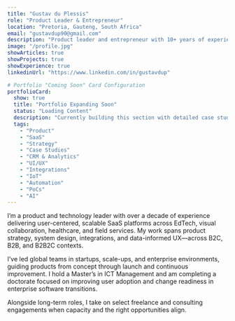 ```yaml
---
title: "Gustav du Plessis"
role: "Product Leader & Entrepreneur"
location: "Pretoria, Gauteng, South Africa"
email: "gustavdup90@gmail.com"
description: "Product leader and entrepreneur with 10+ years of experience delivering impactful SaaS products across edtech, healthcare, field service, mining, and more. Led global teams across startups and enterprises, driving user-focused, scalable solutions. Skilled in strategy, stakeholder alignment, and execution. Holds a Master's in ICT Management and is completing a doctorate in enterprise software change."
image: "/profile.jpg"
showArticles: true
showProjects: true
showExperience: true
linkedinUrl: "https://www.linkedin.com/in/gustavdup"

# Portfolio "Coming Soon" Card Configuration
portfolioCard:
  show: true
  title: "Portfolio Expanding Soon"
  status: "Loading Content"
  description: "Currently building this section with detailed case studies from past projects. New work and in-depth project breakdowns added regularly."
  tags:
    - "Product"
    - "SaaS"
    - "Strategy"
    - "Case Studies"
    - "CRM & Analytics"
    - "UI/UX"
    - "Integrations"
    - "IoT"
    - "Automation"
    - "PoCs"
    - "AI"
---
```

I’m a product and technology leader with over a decade of experience delivering user-centered, scalable SaaS platforms across EdTech, visual collaboration, healthcare, and field services. My work spans product strategy, system design, integrations, and data-informed UX—across B2C, B2B, and B2B2C contexts.

I’ve led global teams in startups, scale-ups, and enterprise environments, guiding products from concept through launch and continuous improvement. I hold a Master’s in ICT Management and am completing a doctorate focused on improving user adoption and change readiness in enterprise software transitions.

Alongside long-term roles, I take on select freelance and consulting engagements when capacity and the right opportunities align.
<!-- You can also read more about my thinking on the [Articles](/articles) page, explore selected work in the [Portfolio](/projects) section, or view my [Experience](/experience) -->